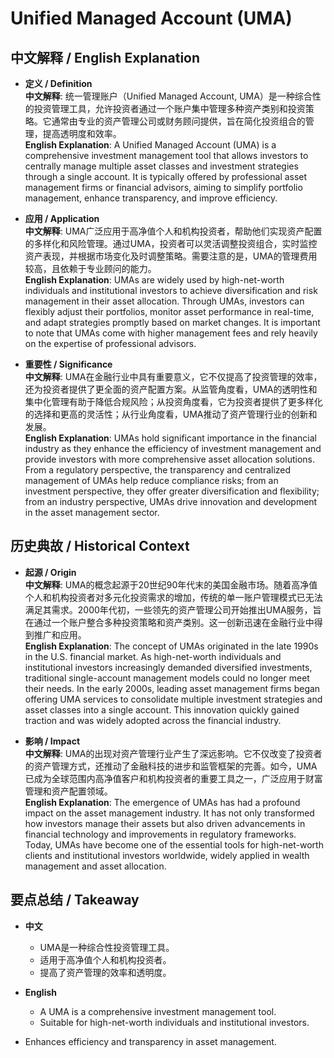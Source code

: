 # Unified Managed Account (UMA)

## 中文解释 / English Explanation

* **定义 / Definition**  
  **中文解释**: 统一管理账户（Unified Managed Account, UMA）是一种综合性的投资管理工具，允许投资者通过一个账户集中管理多种资产类别和投资策略。它通常由专业的资产管理公司或财务顾问提供，旨在简化投资组合的管理，提高透明度和效率。  
  **English Explanation**: A Unified Managed Account (UMA) is a comprehensive investment management tool that allows investors to centrally manage multiple asset classes and investment strategies through a single account. It is typically offered by professional asset management firms or financial advisors, aiming to simplify portfolio management, enhance transparency, and improve efficiency.

* **应用 / Application**  
  **中文解释**: UMA广泛应用于高净值个人和机构投资者，帮助他们实现资产配置的多样化和风险管理。通过UMA，投资者可以灵活调整投资组合，实时监控资产表现，并根据市场变化及时调整策略。需要注意的是，UMA的管理费用较高，且依赖于专业顾问的能力。  
  **English Explanation**: UMAs are widely used by high-net-worth individuals and institutional investors to achieve diversification and risk management in their asset allocation. Through UMAs, investors can flexibly adjust their portfolios, monitor asset performance in real-time, and adapt strategies promptly based on market changes. It is important to note that UMAs come with higher management fees and rely heavily on the expertise of professional advisors.

* **重要性 / Significance**  
  **中文解释**: UMA在金融行业中具有重要意义，它不仅提高了投资管理的效率，还为投资者提供了更全面的资产配置方案。从监管角度看，UMA的透明性和集中化管理有助于降低合规风险；从投资角度看，它为投资者提供了更多样化的选择和更高的灵活性；从行业角度看，UMA推动了资产管理行业的创新和发展。  
  **English Explanation**: UMAs hold significant importance in the financial industry as they enhance the efficiency of investment management and provide investors with more comprehensive asset allocation solutions. From a regulatory perspective, the transparency and centralized management of UMAs help reduce compliance risks; from an investment perspective, they offer greater diversification and flexibility; from an industry perspective, UMAs drive innovation and development in the asset management sector.

## 历史典故 / Historical Context

* **起源 / Origin**  
  **中文解释**: UMA的概念起源于20世纪90年代末的美国金融市场。随着高净值个人和机构投资者对多元化投资需求的增加，传统的单一账户管理模式已无法满足其需求。2000年代初，一些领先的资产管理公司开始推出UMA服务，旨在通过一个账户整合多种投资策略和资产类别。这一创新迅速在金融行业中得到推广和应用。  
  **English Explanation**: The concept of UMAs originated in the late 1990s in the U.S. financial market. As high-net-worth individuals and institutional investors increasingly demanded diversified investments, traditional single-account management models could no longer meet their needs. In the early 2000s, leading asset management firms began offering UMA services to consolidate multiple investment strategies and asset classes into a single account. This innovation quickly gained traction and was widely adopted across the financial industry.

* **影响 / Impact**  
  **中文解释**: UMA的出现对资产管理行业产生了深远影响。它不仅改变了投资者的资产管理方式，还推动了金融科技的进步和监管框架的完善。如今，UMA已成为全球范围内高净值客户和机构投资者的重要工具之一，广泛应用于财富管理和资产配置领域。  
  **English Explanation**: The emergence of UMAs has had a profound impact on the asset management industry. It has not only transformed how investors manage their assets but also driven advancements in financial technology and improvements in regulatory frameworks. Today, UMAs have become one of the essential tools for high-net-worth clients and institutional investors worldwide, widely applied in wealth management and asset allocation.

## 要点总结 / Takeaway

* **中文**  
  - UMA是一种综合性投资管理工具。
  - 适用于高净值个人和机构投资者。
  - 提高了资产管理的效率和透明度。

* **English**  
  - A UMA is a comprehensive investment management tool.
  - Suitable for high-net-worth individuals and institutional investors.
- Enhances efficiency and transparency in asset management.